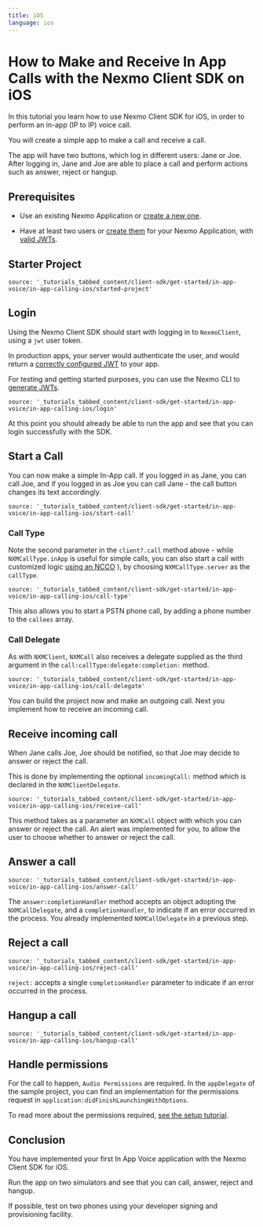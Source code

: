 ```yaml
---
title: iOS
language: ios
---
```


# How to Make and Receive In App Calls with the Nexmo Client SDK on iOS

In this tutorial you learn how to use Nexmo Client SDK for iOS, in order to perform an in-app (IP to IP) voice call.

You will create a simple app to make a call and receive a call.

The app will have two buttons, which log in different users: Jane or Joe. After logging in, Jane and Joe are able to place a call and perform actions such as answer, reject or hangup.


## Prerequisites

- Use an existing Nexmo Application or [create a new one](/tutorials/client-sdk-generate-test-credentials).

- Have at least two users or [create them](/tutorials/client-sdk-generate-test-credentials#create-a-user) for your Nexmo Application, with [valid JWTs](/tutorials/client-sdk-generate-test-credentials).


## Starter Project

```tabbed_content
source: '_tutorials_tabbed_content/client-sdk/get-started/in-app-voice/in-app-calling-ios/started-project'
```


## Login

Using the Nexmo Client SDK should start with logging in to `NexmoClient`, using a `jwt` user token.

In production apps, your server would authenticate the user, and would return a [correctly configured JWT](/client-sdk/concepts/jwt-acl) to your app.

For testing and getting started purposes, you can use the Nexmo CLI to [generate JWTs](/tutorials/client-sdk-generate-test-credentials).

```tabbed_content
source: '_tutorials_tabbed_content/client-sdk/get-started/in-app-voice/in-app-calling-ios/login'
```

At this point you should already be able to run the app and see that you can login successfully with the SDK.


## Start a Call

You can now make a simple In-App call. If you logged in as Jane, you can call Joe, and if you logged in as Joe you can call Jane - the call button changes its text accordingly.

```tabbed_content
source: '_tutorials_tabbed_content/client-sdk/get-started/in-app-voice/in-app-calling-ios/start-call'
```


### Call Type
  
Note the second parameter in the `client?.call` method above - while `NXMCallType.inApp` is useful for simple calls, you can also start a call with customized logic [using an NCCO](/client-sdk/in-app-voice/concepts/ncco-guide) ), by choosing `NXMCallType.server` as the `callType`.

```tabbed_content
source: '_tutorials_tabbed_content/client-sdk/get-started/in-app-voice/in-app-calling-ios/call-type'
```

This also allows you to start a PSTN phone call, by adding a phone number to the `callees` array.



### Call Delegate

As with `NXMClient`, `NXMCall` also receives a delegate supplied as the third argument in the `call:callType:delegate:completion:` method.  

```tabbed_content
source: '_tutorials_tabbed_content/client-sdk/get-started/in-app-voice/in-app-calling-ios/call-delegate'
```

You can build the project now and make an outgoing call. Next you implement how to receive an incoming call.


## Receive incoming call

When Jane calls Joe, Joe should be notified, so that Joe may decide to answer or reject the call.

This is done by implementing the optional `incomingCall:` method which is declared in the `NXMClientDelegate`.

```tabbed_content
source: '_tutorials_tabbed_content/client-sdk/get-started/in-app-voice/in-app-calling-ios/receive-call'
```

This method takes as a parameter an `NXMCall` object with which you can answer or reject the call. An alert was implemented for you, to allow the user to choose whether to answer or reject the call.


## Answer a call

```tabbed_content
source: '_tutorials_tabbed_content/client-sdk/get-started/in-app-voice/in-app-calling-ios/answer-call'
```

The `answer:completionHandler` method accepts an object adopting the `NXMCallDelegate`, and a `completionHandler`, to indicate if an error occurred in the process. You already implemented `NXMCallDelegate` in a previous step.


## Reject a call

```tabbed_content
source: '_tutorials_tabbed_content/client-sdk/get-started/in-app-voice/in-app-calling-ios/reject-call'
```

`reject:` accepts a single `completionHandler` parameter to indicate if an error occurred in the process.


## Hangup a call

```tabbed_content
source: '_tutorials_tabbed_content/client-sdk/get-started/in-app-voice/in-app-calling-ios/hangup-call'
```


## Handle permissions

For the call to happen, `Audio Permissions` are required. In the `appDelegate` of the sample project, you can find an implementation for the permissions request in `application:didFinishLaunchingWithOptions`.  

To read more about the permissions required, [see the setup tutorial](/tutorials/client-sdk-ios-add-sdk-to-your-app#add-permissions).


## Conclusion

You have implemented your first In App Voice application with the Nexmo Client SDK for iOS.

Run the app on two simulators and see that you can call, answer, reject and hangup.

If possible, test on two phones using your developer signing and provisioning facility.



